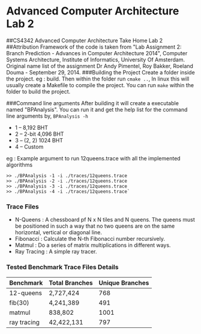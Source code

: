 # Advanced Computer Architecture Lab 2
##CS4342 Advanced Computer Architecture Take Home Lab 2
##Attribution
Framework of the code is taken from "Lab Assignment 2: Branch Prediction - Advances in Computer Architecture 2014", Computer Systems Architecture, Institute of Informatics, University Of Amsterdam. Original name list of the assignment Dr Andy Pimentel, Roy Bakker, Roeland Douma - September 29, 2014.
###Building the Project
Create a folder inside the project. eg : build. Then within the folder
run `cmake ..`, In linux this will usually create a Makefile to compile the project. 
You can run `make` within the folder to build the project.

###Command line arguments
After building it will create a executable named "BPAnalysis".
You can run it and get the help list for the command line arguments by,
`BPAnalysis -h`

+ 1 – 8,192 BHT
+ 2 – 2-bit 4,096 BHT
+ 3 – (2, 2) 1024 BHT
+ 4 – Custom

eg : Example argument to run 12queens.trace with all the implemented algorithms
 
    >> ./BPAnalysis -1 -i ./traces/12queens.trace
    >> ./BPAnalysis -2 -i ./traces/12queens.trace
    >> ./BPAnalysis -3 -i ./traces/12queens.trace
    >> ./BPAnalysis -4 -i ./traces/12queens.trace`

### Trace Files
+ N-Queens : A chessboard pf N x N tiles and N queens. The queens must be positioned in such a way that no two queens are on the same horizontal, vertical or diagonal line.
+ Fibonacci : Calculate the N-th Fibonacci number recursively.
+ Matmul : Do a series of matrix multiplications in different ways.
+ Ray Tracing : A simple ray tracer.
        
### Tested Benchmark Trace Files Details
        
|   Benchmark   | Total Branches    | Unique Branches   |
|---------------|------------------ | ------------------|
| 12-queens     |   2,727,424       |   768             |
| fib(30)       |   4,241,389       |   491             |
| matmul        |   838,802         |   1001            |
| ray tracing   |   42,422,131      |   797             |

